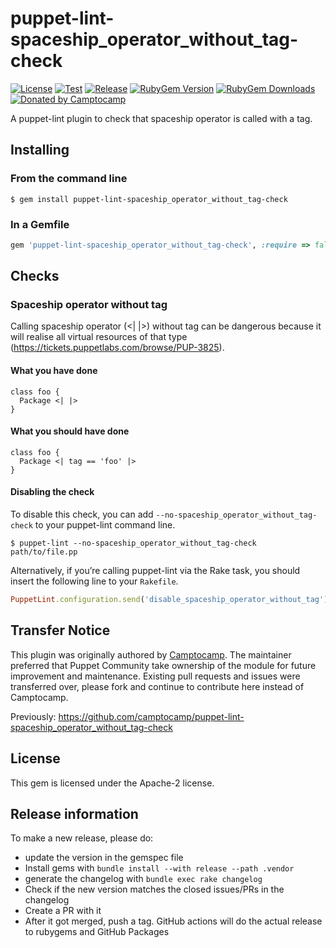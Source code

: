 puppet-lint-spaceship_operator_without_tag-check
================================================

[![License](https://img.shields.io/github/license/voxpupuli/puppet-lint-spaceship_operator_without_tag-check.svg)](https://github.com/voxpupuli/puppet-lint-spaceship_operator_without_tag-check/blob/master/LICENSE)
[![Test](https://github.com/voxpupuli/puppet-lint-spaceship_operator_without_tag-check/actions/workflows/test.yml/badge.svg)](https://github.com/voxpupuli/puppet-lint-spaceship_operator_without_tag-check/actions/workflows/test.yml)
[![Release](https://github.com/voxpupuli/puppet-lint-spaceship_operator_without_tag-check/actions/workflows/release.yml/badge.svg)](https://github.com/voxpupuli/puppet-lint-spaceship_operator_without_tag-check/actions/workflows/release.yml)
[![RubyGem Version](https://img.shields.io/gem/v/puppet-lint-spaceship_operator_without_tag-check.svg)](https://rubygems.org/gems/puppet-lint-spaceship_operator_without_tag-check)
[![RubyGem Downloads](https://img.shields.io/gem/dt/puppet-lint-spaceship_operator_without_tag-check.svg)](https://rubygems.org/gems/puppet-lint-spaceship_operator_without_tag-check)
[![Donated by Camptocamp](https://img.shields.io/badge/donated%20by-camptocamp-fb7047.svg)](#transfer-notice)

A puppet-lint plugin to check that spaceship operator is called with a tag.

## Installing

### From the command line

```shell
$ gem install puppet-lint-spaceship_operator_without_tag-check
```

### In a Gemfile

```ruby
gem 'puppet-lint-spaceship_operator_without_tag-check', :require => false
```

## Checks

### Spaceship operator without tag

Calling spaceship operator (<| |>) without tag can be dangerous because it will realise all virtual resources of that type (https://tickets.puppetlabs.com/browse/PUP-3825).

#### What you have done

```puppet
class foo {
  Package <| |>
}
```

#### What you should have done

```puppet
class foo {
  Package <| tag == 'foo' |>
}
```

#### Disabling the check

To disable this check, you can add `--no-spaceship_operator_without_tag-check` to your puppet-lint command line.

```shell
$ puppet-lint --no-spaceship_operator_without_tag-check path/to/file.pp
```

Alternatively, if you’re calling puppet-lint via the Rake task, you should insert the following line to your `Rakefile`.

```ruby
PuppetLint.configuration.send('disable_spaceship_operator_without_tag')
```

## Transfer Notice

This plugin was originally authored by [Camptocamp](http://www.camptocamp.com).
The maintainer preferred that Puppet Community take ownership of the module for future improvement and maintenance.
Existing pull requests and issues were transferred over, please fork and continue to contribute here instead of Camptocamp.

Previously: https://github.com/camptocamp/puppet-lint-spaceship_operator_without_tag-check

## License

This gem is licensed under the Apache-2 license.

## Release information

To make a new release, please do:
* update the version in the gemspec file
* Install gems with `bundle install --with release --path .vendor`
* generate the changelog with `bundle exec rake changelog`
* Check if the new version matches the closed issues/PRs in the changelog
* Create a PR with it
* After it got merged, push a tag. GitHub actions will do the actual release to rubygems and GitHub Packages
